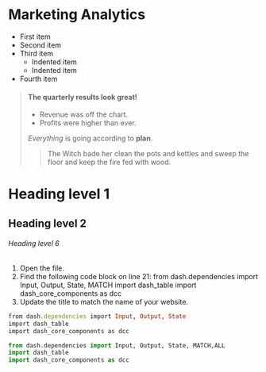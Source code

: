 # Marketing Analytics

- First item
- Second item
- Third item
    - Indented item
    - Indented item
- Fourth item

> #### The quarterly results look great!
>
> - Revenue was off the chart.
> - Profits were higher than ever.
>
>  *Everything* is going according to **plan**.
>> The Witch bade her clean the pots and kettles and sweep the floor and keep the fire fed with wood.

# Heading level 1
## Heading level 2
###### Heading level 6

1.  Open the file.
2.  Find the following code block on line 21:
        from dash.dependencies import Input, Output, State, MATCH
        import dash_table
        import dash_core_components as dcc
3.  Update the title to match the name of your website.

```ruby
from dash.dependencies import Input, Output, State
import dash_table
import dash_core_components as dcc
```

```python
from dash.dependencies import Input, Output, State, MATCH,ALL
import dash_table
import dash_core_components as dcc
```
